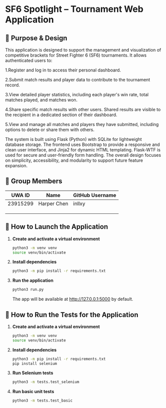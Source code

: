 # SF6 Spotlight – Tournament Web Application

## 📝 Purpose & Design

This application is designed to support the management and visualization of competitive brackets for Street Fighter 6 (SF6) tournaments. It allows authenticated users to:

1.Register and log in to access their personal dashboard.

2.Submit match results and player data to contribute to the tournament record.

3.View detailed player statistics, including each player's win rate, total matches played, and matches won.

4.Share specific match results with other users. Shared results are visible to the recipient in a dedicated section of their dashboard.

5.View and manage all matches and players they have submitted, including options to delete or share them with others.

The system is built using Flask (Python) with SQLite for lightweight database storage. The frontend uses Bootstrap to provide a responsive and clean user interface, and Jinja2 for dynamic HTML templating. Flask-WTF is used for secure and user-friendly form handling. The overall design focuses on simplicity, accessibility, and modularity to support future feature expansion.
## 👥 Group Members

| UWA ID       | Name        | GitHub Username |
|--------------|-------------|------------------|
|23915299      |Harper Chen  |inllxy            |
|              |             |                  |
|              |             |                  |
|              |             |                  |

## 🚀 How to Launch the Application

1.  **Create and activate a virtual environment**
    ```bash
    python3 -m venv venv
    source venv/bin/activate
    ```

2.  **Install dependencies**
    ```bash
    python3 -m pip install -r requirements.txt
    ```

3.  **Run the application**
    ```bash
    python3 run.py
    ```
    The app will be available at http://127.0.0.1:5000 by default.

## 🚀 How to Run the Tests for the Application

1.  **Create and activate a virtual environment**
    ```bash
    python3 -m venv venv
    source venv/bin/activate
    ```

2.  **Install dependencies**
    ```bash
    python3 -m pip install -r requirements.txt
    pip install selenium
    ```

3.  **Run Selenium tests**
    ```bash
    python3 -m tests.test_selenium
    ```

4.  **Run basic unit tests**
    ```bash
    python3 -m tests.test_basic
    ```
